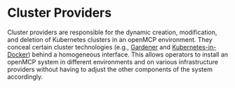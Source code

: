 # Cluster Providers

Cluster providers are responsible for the dynamic creation, modification, and deletion of Kubernetes clusters in an openMCP environment. They conceal certain cluster technologies (e.g., [Gardener](https://gardener.cloud/) and [Kubernetes-in-Docker](https://kind.sigs.k8s.io/)) behind a homogeneous interface. This allows operators to install an openMCP system in different environments and on various infrastructure providers without having to adjust the other components of the system accordingly.

